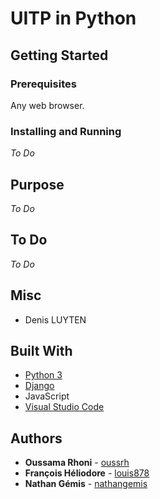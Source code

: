 # UITP in Python
## Getting Started

### Prerequisites
Any web browser.

### Installing and Running
*To Do*

## Purpose
*To Do*

## To Do
*To Do*

## Misc
- Denis LUYTEN

## Built With

* [Python 3](https://www.python.org/)
* [Django](https://www.djangoproject.com/)
* JavaScript
* [Visual Studio Code](https://code.visualstudio.com/) 

## Authors

* **Oussama Rhoni** - [oussrh](https://github.com/oussrh)
* **François Héliodore** - [louis878](https://github.com/louis878)
* **Nathan Gémis** - [nathangemis](https://github.com/nathangemis)

